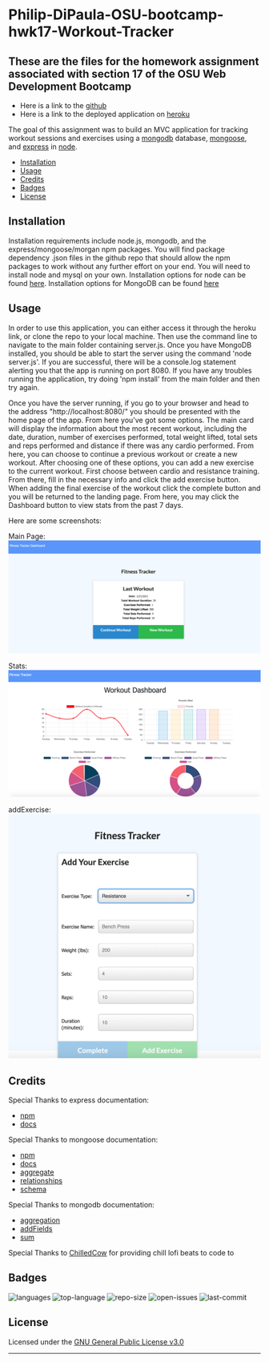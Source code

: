 # Philip-DiPaula-OSU-bootcamp-hwk17-Workout-Tracker

## These are the files for the homework assignment associated with section 17 of the OSU Web Development Bootcamp

* Here is a link to the [github](https://github.com/pjdip/Philip-DiPaula-OSU-bootcamp-hwk14-Workout-Tracker)
* Here is a link to the deployed application on [heroku](https://whispering-plains-28317.herokuapp.com/)

The goal of this assignment was to build an MVC application for tracking workout sessions and exercises using a [mongodb](https://www.mongodb.com/) database, [mongoose](https://www.npmjs.com/package/mongoose), and [express](https://www.npmjs.com/package/express) in [node](https://nodejs.org/en/download/).

* [Installation](#installation)
* [Usage](#usage)
* [Credits](#credits)
* [Badges](#badges)
* [License](#license)

## Installation

Installation requirements include node.js, mongodb, and the express/mongoose/morgan npm packages.
You will find package dependency .json files in the github repo that should allow the npm packages to work without any further effort on your end. You will need to install node and mysql on your own. Installation options for node can be found [here](https://nodejs.org/en/download/). Installation options for MongoDB can be found [here](https://docs.mongodb.com/manual/installation/)

## Usage 

In order to use this application, you can either access it through the heroku link, or clone the repo to your local machine. Then use the command line to navigate to the main folder containing server.js. Once you have MongoDB installed, you should be able to start the server using the command 'node server.js'. If you are successful, there will be a console.log statement alerting you that the app is running on port 8080. If you have any troubles running the application, try doing 'npm install' from the main folder and then try again.

Once you have the server running, if you go to your browser and head to the address "http://localhost:8080/" you should be presented with the home page of the app. From here you've got some options. The main card will display the information about the most recent workout, including the date, duration, number of exercises performed, total weight lifted, total sets and reps performed and distance if there was any cardio performed. From here, you can choose to continue a previous workout or create a new workout. After choosing one of these options, you can add a new exercise to the current workout. First choose between cardio and resistance training. From there, fill in the necessary info and click the add exercise button. When adding the final exercise of the workout click the complete button and you will be returned to the landing page. From here, you may click the Dashboard button to view stats from the past 7 days.

Here are some screenshots:

Main Page: ![landing](./public/images/main.png)


Stats: ![stats](./public/images/stats.png)


addExercise: ![add](./public/images/add.png)



## Credits

Special Thanks to express documentation:
* [npm](https://www.npmjs.com/package/express)
* [docs](https://expressjs.com/en/guide/routing.html)

Special Thanks to mongoose documentation:
* [npm](https://www.npmjs.com/package/mongoose)
* [docs](https://mongoosejs.com/docs/api.html)
* [aggregate](https://mongoosejs.com/docs/api.html#aggregate_Aggregate)
* [relationships](https://bezkoder.com/mongoose-one-to-many-relationship/)
* [schema](https://arunrajeevan.medium.com/mongodb-schema-using-mongoose-19aeffdf772f)

Special Thanks to mongodb documentation:
* [aggregation](https://docs.mongodb.com/manual/meta/aggregation-quick-reference/#aggregation-expressions)
* [addFields](https://docs.mongodb.com/manual/reference/operator/aggregation/addFields/)
* [sum](https://docs.mongodb.com/manual/reference/operator/aggregation/sum)

Special Thanks to [ChilledCow](https://www.youtube.com/channel/UCSJ4gkVC6NrvII8umztf0Ow) for providing chill lofi beats to code to

## Badges

![languages](https://img.shields.io/github/languages/count/pjdip/Philip-DiPaula-OSU-bootcamp-hwk14-Workout-Tracker)
![top-language](https://img.shields.io/github/languages/top/pjdip/Philip-DiPaula-OSU-bootcamp-hwk14-Workout-Tracker)
![repo-size](https://img.shields.io/github/repo-size/pjdip/Philip-DiPaula-OSU-bootcamp-hwk14-Workout-Tracker)
![open-issues](https://img.shields.io/github/issues-raw/pjdip/Philip-DiPaula-OSU-bootcamp-hwk14-Workout-Tracker)
![last-commit](https://img.shields.io/github/last-commit/pjdip/Philip-DiPaula-OSU-bootcamp-hwk14-Workout-Tracker)

## License

Licensed under the [GNU General Public License v3.0](https://choosealicense.com/licenses/gpl-3.0/)

---